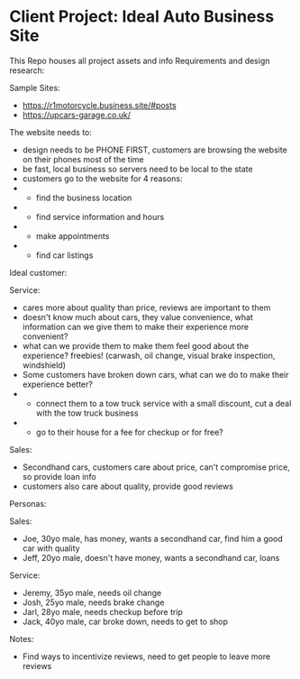 # Client Project: Ideal Auto Business Site
This Repo houses all project assets and info 
Requirements and design research: 

Sample Sites:
- https://r1motorcycle.business.site/#posts
- https://upcars-garage.co.uk/

The website needs to:
- design needs to be PHONE FIRST, customers are browsing the website on their phones most of the time
- be fast, local business so servers need to be local to the state
- customers go to the website for 4 reasons:
- - find the business location
- - find service information and hours
- - make appointments
- - find car listings


Ideal customer:

Service:
- cares more about quality than price, reviews are important to them
- doesn't know much about cars, they value convenience, what information can we give them to make their experience more convenient?
- what can we provide them to make them feel good about the experience? freebies! (carwash, oil change, visual brake inspection, windshield)
- Some customers have broken down cars, what can we do to make their experience better? 
- - connect them to a tow truck service with a small discount, cut a deal with the tow truck business
- - go to their house for a fee for checkup or for free?


Sales:
- Secondhand cars, customers care about price, can't compromise price, so provide loan info
- customers also care about quality, provide good reviews


Personas:

Sales:
- Joe, 30yo male, has money, wants a secondhand car, find him a good car with quality
- Jeff, 20yo male, doesn't have money, wants a secondhand car, loans

Service:
- Jeremy, 35yo male, needs oil change
- Josh, 25yo male, needs brake change
- Jarl, 28yo male, needs checkup before trip
- Jack, 40yo male, car broke down, needs to get to shop


Notes:
- Find ways to incentivize reviews, need to get people to leave more reviews
